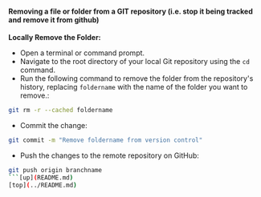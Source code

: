 #### Removing a file or folder from a GIT repository (i.e. stop it being tracked and remove it from github)

**Locally Remove the Folder:**

- Open a terminal or command prompt.    
- Navigate to the root directory of your local Git repository using the `cd` command.
- Run the following command to remove the folder from the repository's history, replacing `foldername` with the name of the folder you want to remove.:

```bash
git rm -r --cached foldername
```

- Commit the change:
```bash
git commit -m "Remove foldername from version control"
```

- Push the changes to the remote repository on GitHub:

```bash
git push origin branchname
```[up](README.md)
[top](../README.md)
